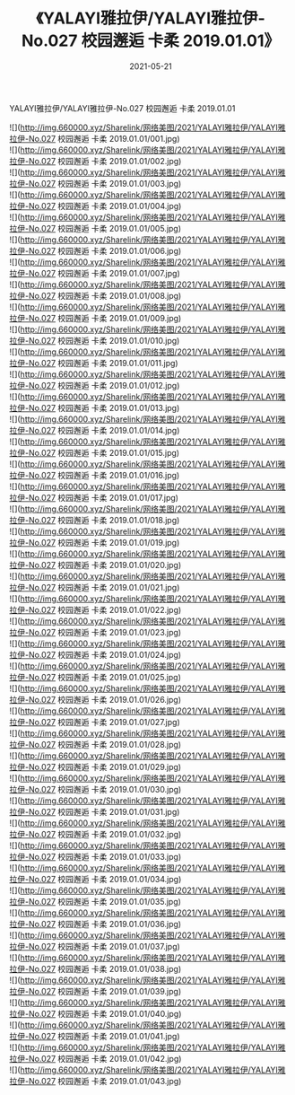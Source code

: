 ﻿---
layout: post
title:  《YALAYI雅拉伊/YALAYI雅拉伊-No.027 校园邂逅 卡柔 2019.01.01》
date:   2021-05-21
img: http://img.660000.xyz/Sharelink/网络美图/2021/YALAYI雅拉伊/YALAYI雅拉伊-No.027 校园邂逅 卡柔 2019.01.01/000.jpg
categories: [美女, 清纯, 唯美]
---

YALAYI雅拉伊/YALAYI雅拉伊-No.027 校园邂逅 卡柔 2019.01.01

 ![](http://img.660000.xyz/Sharelink/网络美图/2021/YALAYI雅拉伊/YALAYI雅拉伊-No.027 校园邂逅 卡柔 2019.01.01/001.jpg) <br>![](http://img.660000.xyz/Sharelink/网络美图/2021/YALAYI雅拉伊/YALAYI雅拉伊-No.027 校园邂逅 卡柔 2019.01.01/002.jpg) <br>![](http://img.660000.xyz/Sharelink/网络美图/2021/YALAYI雅拉伊/YALAYI雅拉伊-No.027 校园邂逅 卡柔 2019.01.01/003.jpg) <br>![](http://img.660000.xyz/Sharelink/网络美图/2021/YALAYI雅拉伊/YALAYI雅拉伊-No.027 校园邂逅 卡柔 2019.01.01/004.jpg) <br>![](http://img.660000.xyz/Sharelink/网络美图/2021/YALAYI雅拉伊/YALAYI雅拉伊-No.027 校园邂逅 卡柔 2019.01.01/005.jpg) <br>![](http://img.660000.xyz/Sharelink/网络美图/2021/YALAYI雅拉伊/YALAYI雅拉伊-No.027 校园邂逅 卡柔 2019.01.01/006.jpg) <br>![](http://img.660000.xyz/Sharelink/网络美图/2021/YALAYI雅拉伊/YALAYI雅拉伊-No.027 校园邂逅 卡柔 2019.01.01/007.jpg) <br>![](http://img.660000.xyz/Sharelink/网络美图/2021/YALAYI雅拉伊/YALAYI雅拉伊-No.027 校园邂逅 卡柔 2019.01.01/008.jpg) <br>![](http://img.660000.xyz/Sharelink/网络美图/2021/YALAYI雅拉伊/YALAYI雅拉伊-No.027 校园邂逅 卡柔 2019.01.01/009.jpg) <br>![](http://img.660000.xyz/Sharelink/网络美图/2021/YALAYI雅拉伊/YALAYI雅拉伊-No.027 校园邂逅 卡柔 2019.01.01/010.jpg) <br>![](http://img.660000.xyz/Sharelink/网络美图/2021/YALAYI雅拉伊/YALAYI雅拉伊-No.027 校园邂逅 卡柔 2019.01.01/011.jpg) <br>![](http://img.660000.xyz/Sharelink/网络美图/2021/YALAYI雅拉伊/YALAYI雅拉伊-No.027 校园邂逅 卡柔 2019.01.01/012.jpg) <br>![](http://img.660000.xyz/Sharelink/网络美图/2021/YALAYI雅拉伊/YALAYI雅拉伊-No.027 校园邂逅 卡柔 2019.01.01/013.jpg) <br>![](http://img.660000.xyz/Sharelink/网络美图/2021/YALAYI雅拉伊/YALAYI雅拉伊-No.027 校园邂逅 卡柔 2019.01.01/014.jpg) <br>![](http://img.660000.xyz/Sharelink/网络美图/2021/YALAYI雅拉伊/YALAYI雅拉伊-No.027 校园邂逅 卡柔 2019.01.01/015.jpg) <br>![](http://img.660000.xyz/Sharelink/网络美图/2021/YALAYI雅拉伊/YALAYI雅拉伊-No.027 校园邂逅 卡柔 2019.01.01/016.jpg) <br>![](http://img.660000.xyz/Sharelink/网络美图/2021/YALAYI雅拉伊/YALAYI雅拉伊-No.027 校园邂逅 卡柔 2019.01.01/017.jpg) <br>![](http://img.660000.xyz/Sharelink/网络美图/2021/YALAYI雅拉伊/YALAYI雅拉伊-No.027 校园邂逅 卡柔 2019.01.01/018.jpg) <br>![](http://img.660000.xyz/Sharelink/网络美图/2021/YALAYI雅拉伊/YALAYI雅拉伊-No.027 校园邂逅 卡柔 2019.01.01/019.jpg) <br>![](http://img.660000.xyz/Sharelink/网络美图/2021/YALAYI雅拉伊/YALAYI雅拉伊-No.027 校园邂逅 卡柔 2019.01.01/020.jpg) <br>![](http://img.660000.xyz/Sharelink/网络美图/2021/YALAYI雅拉伊/YALAYI雅拉伊-No.027 校园邂逅 卡柔 2019.01.01/021.jpg) <br>![](http://img.660000.xyz/Sharelink/网络美图/2021/YALAYI雅拉伊/YALAYI雅拉伊-No.027 校园邂逅 卡柔 2019.01.01/022.jpg) <br>![](http://img.660000.xyz/Sharelink/网络美图/2021/YALAYI雅拉伊/YALAYI雅拉伊-No.027 校园邂逅 卡柔 2019.01.01/023.jpg) <br>![](http://img.660000.xyz/Sharelink/网络美图/2021/YALAYI雅拉伊/YALAYI雅拉伊-No.027 校园邂逅 卡柔 2019.01.01/024.jpg) <br>![](http://img.660000.xyz/Sharelink/网络美图/2021/YALAYI雅拉伊/YALAYI雅拉伊-No.027 校园邂逅 卡柔 2019.01.01/025.jpg) <br>![](http://img.660000.xyz/Sharelink/网络美图/2021/YALAYI雅拉伊/YALAYI雅拉伊-No.027 校园邂逅 卡柔 2019.01.01/026.jpg) <br>![](http://img.660000.xyz/Sharelink/网络美图/2021/YALAYI雅拉伊/YALAYI雅拉伊-No.027 校园邂逅 卡柔 2019.01.01/027.jpg) <br>![](http://img.660000.xyz/Sharelink/网络美图/2021/YALAYI雅拉伊/YALAYI雅拉伊-No.027 校园邂逅 卡柔 2019.01.01/028.jpg) <br>![](http://img.660000.xyz/Sharelink/网络美图/2021/YALAYI雅拉伊/YALAYI雅拉伊-No.027 校园邂逅 卡柔 2019.01.01/029.jpg) <br>![](http://img.660000.xyz/Sharelink/网络美图/2021/YALAYI雅拉伊/YALAYI雅拉伊-No.027 校园邂逅 卡柔 2019.01.01/030.jpg) <br>![](http://img.660000.xyz/Sharelink/网络美图/2021/YALAYI雅拉伊/YALAYI雅拉伊-No.027 校园邂逅 卡柔 2019.01.01/031.jpg) <br>![](http://img.660000.xyz/Sharelink/网络美图/2021/YALAYI雅拉伊/YALAYI雅拉伊-No.027 校园邂逅 卡柔 2019.01.01/032.jpg) <br>![](http://img.660000.xyz/Sharelink/网络美图/2021/YALAYI雅拉伊/YALAYI雅拉伊-No.027 校园邂逅 卡柔 2019.01.01/033.jpg) <br>![](http://img.660000.xyz/Sharelink/网络美图/2021/YALAYI雅拉伊/YALAYI雅拉伊-No.027 校园邂逅 卡柔 2019.01.01/034.jpg) <br>![](http://img.660000.xyz/Sharelink/网络美图/2021/YALAYI雅拉伊/YALAYI雅拉伊-No.027 校园邂逅 卡柔 2019.01.01/035.jpg) <br>![](http://img.660000.xyz/Sharelink/网络美图/2021/YALAYI雅拉伊/YALAYI雅拉伊-No.027 校园邂逅 卡柔 2019.01.01/036.jpg) <br>![](http://img.660000.xyz/Sharelink/网络美图/2021/YALAYI雅拉伊/YALAYI雅拉伊-No.027 校园邂逅 卡柔 2019.01.01/037.jpg) <br>![](http://img.660000.xyz/Sharelink/网络美图/2021/YALAYI雅拉伊/YALAYI雅拉伊-No.027 校园邂逅 卡柔 2019.01.01/038.jpg) <br>![](http://img.660000.xyz/Sharelink/网络美图/2021/YALAYI雅拉伊/YALAYI雅拉伊-No.027 校园邂逅 卡柔 2019.01.01/039.jpg) <br>![](http://img.660000.xyz/Sharelink/网络美图/2021/YALAYI雅拉伊/YALAYI雅拉伊-No.027 校园邂逅 卡柔 2019.01.01/040.jpg) <br>![](http://img.660000.xyz/Sharelink/网络美图/2021/YALAYI雅拉伊/YALAYI雅拉伊-No.027 校园邂逅 卡柔 2019.01.01/041.jpg) <br>![](http://img.660000.xyz/Sharelink/网络美图/2021/YALAYI雅拉伊/YALAYI雅拉伊-No.027 校园邂逅 卡柔 2019.01.01/042.jpg) <br>![](http://img.660000.xyz/Sharelink/网络美图/2021/YALAYI雅拉伊/YALAYI雅拉伊-No.027 校园邂逅 卡柔 2019.01.01/043.jpg) <br>